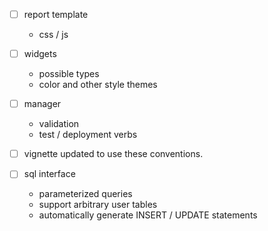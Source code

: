 - [ ] report template

    - css / js
    
- [ ] widgets

    - possible types
    - color and other style themes

- [ ] manager

    - validation
    - test / deployment verbs

- [ ] vignette updated to use these conventions.

- [ ] sql interface

    - parameterized queries
    - support arbitrary user tables
    - automatically generate INSERT / UPDATE statements
